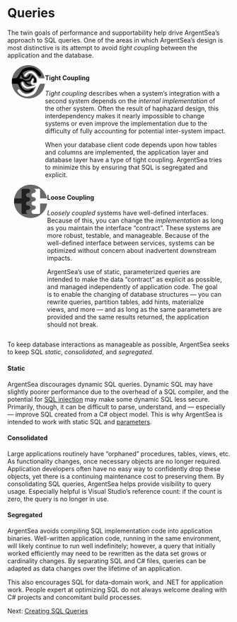# Queries

The twin goals of performance and supportability help drive ArgentSea’s approach to SQL queries. One of the areas in which ArgentSea’s design is most distinctive is its attempt to avoid *tight coupling* between the application and the database.

<div>
    <div style="padding-left:10px;padding-right:10px;display:flex;flex-flow:row wrap;justify-content:space-around;">
        <div style="display:flex;flex-direction:column;">
            <div style="display:flex;flex-direction:row;">
                <img style="height:75px;width:75px;" src="/images/tightly-coupled.svg" />
                <div>
                    <h4>Tight Coupling</h4>
                    <p>
                        <i>Tight coupling</i> describes when a system’s integration with a second system depends on the <i>internal implementation</i> of the other system. Often the result of haphazard design, this interdependency makes it nearly impossible to change systems or even improve the implementation due to the difficulty of fully accounting for potential inter-system impact.
                    </p>
                    <p>
                        When your database client code depends upon how tables and columns are implemented, the application layer and database layer have a type of tight coupling. ArgentSea tries to minimize this by ensuring that SQL is segregated and explicit.
                    </p>
                </div>
            </div>
        </div>
        <div style="display:flex;width:98%;flex-direction:column;">
            <div style="display:flex;flex-direction:row;">
                <img style="height:75px;width:75px;" src="/images/loosely-coupled.svg" />
                <div>
                    <h4>Loose Coupling</h4>
                    <p>
                    <i>Loosely coupled</i> systems have well-defined interfaces. Because of this, you can change the <i>implementation</i> as long as you maintain the interface “contract”. These systems are more robust, testable, and manageable. Because of the well-defined interface between services, systems can be optimized without concern about inadvertent downstream impacts.
                    </p><p>
                    ArgentSea’s use of static, parameterized queries are intended to make the data “contract” as explicit as possible, and managed independently of application code. The goal is to enable the changing of database structures — you can rewrite queries, partition tables, add hints, materialize views, and more — and as long as the same parameters are provided and the same results returned, the application should not break.
                    </p>
                </div>
            </div>
        </div>
    </div>
</div>

To keep database interactions as manageable as possible, ArgentSea seeks to keep SQL *static*, *consolidated*, and *segregated*.

#### Static

ArgentSea discourages dynamic SQL queries. Dynamic SQL may have slightly poorer performance due to the overhead of a SQL compiler, and the potential for [SQL injection](https://www.owasp.org/index.php/SQL_injection) may make some dynamic SQL less secure. Primarily, though, it can be difficult to parse, understand, and — especially — improve SQL created from a C# object model. This is why ArgentSea is intended to work with static SQL and [parameters](setparameters.md).

#### Consolidated

Large applications routinely have “orphaned” procedures, tables, views, etc. As functionality changes, once necessary objects are no longer required. Application developers often have no easy way to confidently drop these objects, yet there is a continuing maintenance cost to preserving them. By consolidating SQL queries, ArgentSea helps provide visibility to query usage. Especially helpful is Visual Studio’s reference count: if the count is zero, the query is no longer in use.

#### Segregated

ArgentSea avoids compiling SQL implementation code into application binaries. Well-written application code, running in the same environment, will likely continue to run well indefinitely; however, a query that initially worked efficiently may need to be rewritten as the data set grows or cardinality changes. By separating SQL and C# files, queries can be adapted as data changes over the lifetime of an application.

This also encourages SQL for data-domain work, and .NET for application work. People expert at optimizing SQL do not always welcome dealing with C# projects and concomitant build processes.

Next: [Creating SQL Queries](sql.md)